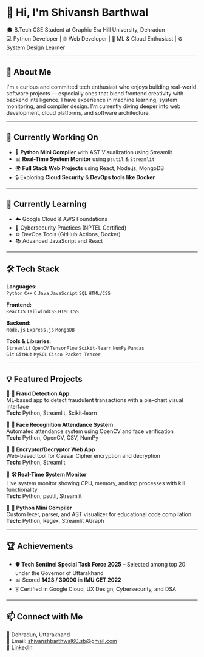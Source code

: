 # 👋 Hi, I'm Shivansh Barthwal
🎓 B.Tech CSE Student at Graphic Era Hill University, Dehradun  
💻 Python Developer | 🌐 Web Developer | 🚀 ML & Cloud Enthusiast | ⚙️ System Design Learner  

---

## 🧠 About Me

I'm a curious and committed tech enthusiast who enjoys building real-world software projects — especially ones that blend frontend creativity with backend intelligence. I have experience in machine learning, system monitoring, and compiler design. I’m currently diving deeper into web development, cloud platforms, and software architecture.

---

## 🔭 Currently Working On

- 🐍 **Python Mini Compiler** with AST Visualization using Streamlit  
- 📊 **Real-Time System Monitor** using `psutil` & `Streamlit`  
- 🌍 **Full Stack Web Projects** using React, Node.js, MongoDB  
- 🔒 Exploring **Cloud Security** & **DevOps tools like Docker**

---

## 🌱 Currently Learning

- ☁️ Google Cloud & AWS Foundations  
- 🔐 Cybersecurity Practices (NPTEL Certified)  
- ⚙️ DevOps Tools (GitHub Actions, Docker)  
- 📚 Advanced JavaScript and React

---

## 🛠️ Tech Stack

**Languages:**  
`Python` `C++` `C` `Java` `JavaScript` `SQL` `HTML/CSS`

**Frontend:**  
`ReactJS` `TailwindCSS` `HTML` `CSS`

**Backend:**  
`Node.js` `Express.js` `MongoDB`

**Tools & Libraries:**  
`Streamlit` `OpenCV` `TensorFlow` `Scikit-learn` `NumPy` `Pandas`  
`Git` `GitHub` `MySQL` `Cisco Packet Tracer`

---

## 💡 Featured Projects

🔹 **🧠 Fraud Detection App**  
ML-based app to detect fraudulent transactions with a pie-chart visual interface  
**Tech:** Python, Streamlit, Scikit-learn  

🔹 **🎥 Face Recognition Attendance System**  
Automated attendance system using OpenCV and face verification  
**Tech:** Python, OpenCV, CSV, NumPy  

🔹 **🔐 Encryptor/Decryptor Web App**  
Web-based tool for Caesar Cipher encryption and decryption  
**Tech:** Python, Streamlit  

🔹 **🛠️ Real-Time System Monitor**  
Live system monitor showing CPU, memory, and top processes with kill functionality  
**Tech:** Python, psutil, Streamlit  

🔹 **📐 Python Mini Compiler**  
Custom lexer, parser, and AST visualizer for educational code compilation  
**Tech:** Python, Regex, Streamlit AGraph

---

## 🏆 Achievements

- 🛡️ **Tech Sentinel Special Task Force 2025** – Selected among top 20 under the Governor of Uttarakhand  
- 📊 Scored **1423 / 30000** in **IMU CET 2022**  
- 🎖️ Certified in Google Cloud, UX Design, Cybersecurity, and DSA  

---

## 📫 Connect with Me

📍 Dehradun, Uttarakhand  
📧 Email: shivanshbarthwal60.sb@gmail.com  
🔗 [LinkedIn](https://www.linkedin.com/in/shivansh-barthwal-929a67307/)    
